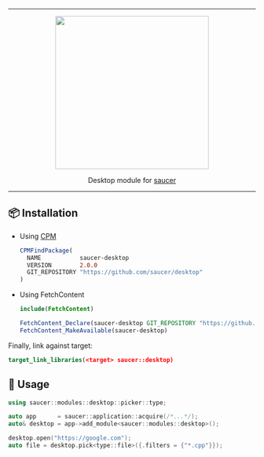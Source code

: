 <hr>

<div align="center"> 
    <img src="https://raw.githubusercontent.com/saucer/saucer.github.io/master/static/img/logo.png" height="312" />
</div>

<p align="center"> 
    Desktop module for <a href="https://github.com/saucer/saucer">saucer</a>
</p>

---

## 📦 Installation

* Using [CPM](https://github.com/cpm-cmake/CPM.cmake)
  ```cmake
  CPMFindPackage(
    NAME           saucer-desktop
    VERSION        2.0.0
    GIT_REPOSITORY "https://github.com/saucer/desktop"
  )
  ```

* Using FetchContent
  ```cmake
  include(FetchContent)

  FetchContent_Declare(saucer-desktop GIT_REPOSITORY "https://github.com/saucer/desktop" GIT_TAG v2.0.0)
  FetchContent_MakeAvailable(saucer-desktop)
  ```

Finally, link against target:

```cmake
target_link_libraries(<target> saucer::desktop)
```

## 📃 Usage

```cpp
using saucer::modules::desktop::picker::type;

auto app      = saucer::application::acquire(/*...*/);
auto& desktop = app->add_module<saucer::modules::desktop>();

desktop.open("https://google.com");
auto file = desktop.pick<type::file>({.filters = {"*.cpp"}});
```
